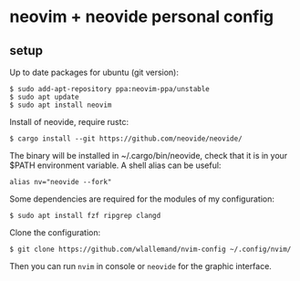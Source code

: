 # neovim + neovide personal config

## setup

Up to date packages for ubuntu (git version):

    $ sudo add-apt-repository ppa:neovim-ppa/unstable
    $ sudo apt update
    $ sudo apt install neovim

Install of neovide, require rustc:

    $ cargo install --git https://github.com/neovide/neovide/ 

The binary will be installed in ~/.cargo/bin/neovide, check that it is in your $PATH environment variable.
A shell alias can be useful:

    alias nv="neovide --fork"

Some dependencies are required for the modules of my configuration:

    $ sudo apt install fzf ripgrep clangd


Clone the configuration:

    $ git clone https://github.com/wlallemand/nvim-config ~/.config/nvim/


Then you can run `nvim` in console or `neovide` for the graphic interface.

